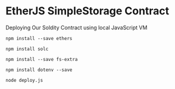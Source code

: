 # EtherJS SimpleStorage Contract

Deploying Our Soldity Contract using local JavaScript VM

```npm install --save ethers```

```npm install solc```

```npm install --save fs-extra```

```npm install dotenv --save```

```node deploy.js```
